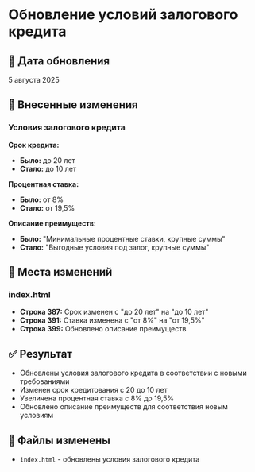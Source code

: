# Обновление условий залогового кредита

## 📅 Дата обновления
5 августа 2025

## 🔄 Внесенные изменения

### Условия залогового кредита

**Срок кредита:**
- **Было:** до 20 лет
- **Стало:** до 10 лет

**Процентная ставка:**
- **Было:** от 8%
- **Стало:** от 19,5%

**Описание преимуществ:**
- **Было:** "Минимальные процентные ставки, крупные суммы"
- **Стало:** "Выгодные условия под залог, крупные суммы"

## 📍 Места изменений

### index.html
- **Строка 387:** Срок изменен с "до 20 лет" на "до 10 лет"
- **Строка 391:** Ставка изменена с "от 8%" на "от 19,5%"
- **Строка 399:** Обновлено описание преимуществ

## ✅ Результат
- Обновлены условия залогового кредита в соответствии с новыми требованиями
- Изменен срок кредитования с 20 до 10 лет
- Увеличена процентная ставка с 8% до 19,5%
- Обновлено описание преимуществ для соответствия новым условиям

## 🎯 Файлы изменены
- `index.html` - обновлены условия залогового кредита 